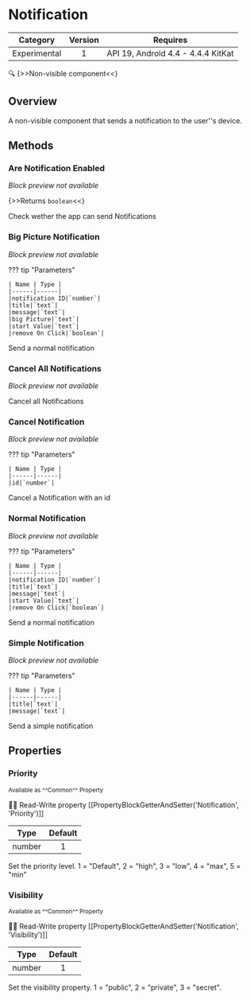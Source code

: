 # Notification

| Category | Version | Requires |
|:--------:|:-------:|:--------:|
|Experimental|1|API 19, Android 4.4 - 4.4.4 KitKat|

:mag: {>>Non-visible component<<}

## Overview

A non-visible component that sends a notification to the user''s device.

## Methods

### Are Notification Enabled

_Block preview not available_

{>>Returns `boolean`<<}

Check wether the app can send Notifications

### Big Picture Notification

_Block preview not available_

??? tip "Parameters"

    | Name | Type |
    |------|------|
    |notification ID|`number`|
    |title|`text`|
    |message|`text`|
    |big Picture|`text`|
    |start Value|`text`|
    |remove On Click|`boolean`|


Send a normal notification

### Cancel All Notifications

_Block preview not available_

Cancel all Notifications

### Cancel Notification

_Block preview not available_

??? tip "Parameters"

    | Name | Type |
    |------|------|
    |id|`number`|


Cancel a Notification with an id

### Normal Notification

_Block preview not available_

??? tip "Parameters"

    | Name | Type |
    |------|------|
    |notification ID|`number`|
    |title|`text`|
    |message|`text`|
    |start Value|`text`|
    |remove On Click|`boolean`|


Send a normal notification

### Simple Notification

_Block preview not available_

??? tip "Parameters"

    | Name | Type |
    |------|------|
    |title|`text`|
    |message|`text`|


Send a simple notification

## Properties

### Priority

<small>Available as ^^Common^^ Property</small>

:eyes::pencil: Read-Write property
[[PropertyBlockGetterAndSetter('Notification', 'Priority')]]

| Type | Default |
|:----:|:-------:|
|number|1|

Set the priority level. 1 = "Default", 2 = "high", 3 = "low", 4 = "max", 5 = "min"

### Visibility

<small>Available as ^^Common^^ Property</small>

:eyes::pencil: Read-Write property
[[PropertyBlockGetterAndSetter('Notification', 'Visibility')]]

| Type | Default |
|:----:|:-------:|
|number|1|

Set the visibility property. 1 = "public", 2 = "private", 3 = "secret".
